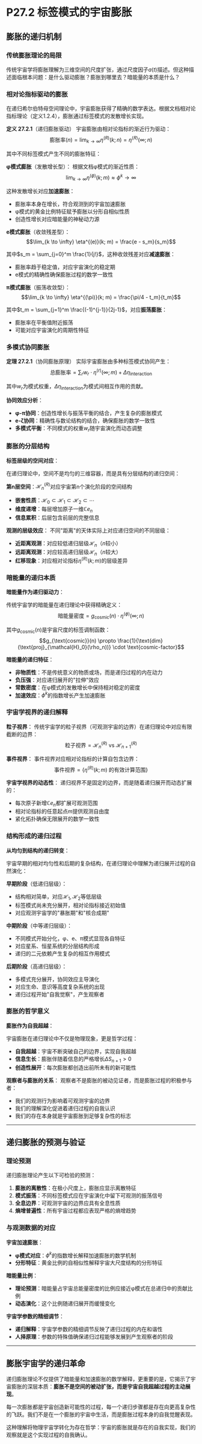# P27.2 标签模式的宇宙膨胀

## 膨胀的递归机制

### 传统膨胀理论的局限

传统宇宙学将膨胀理解为三维空间的尺度扩张，通过尺度因子$a(t)$描述。但这种描述面临根本问题：是什么驱动膨胀？膨胀到哪里去？暗能量的本质是什么？

### 相对论指标驱动的膨胀

在递归希尔伯特母空间理论中，宇宙膨胀获得了精确的数学表达。根据文档相对论指标理论（定义1.2.4），膨胀通过标签模式的发散增长实现。

**定义 27.2.1**（递归膨胀驱动）
宇宙膨胀由相对论指标的渐近行为驱动：
$$\text{膨胀率}(n) = \lim_{k \to \infty} \eta^{(R)}(k; n) = \eta^{(R)}(\infty; n)$$

其中不同标签模式产生不同的膨胀特征：

**φ模式膨胀**（发散增长型）：
根据文档φ模式的渐近性质：
$$\lim_{k \to \infty} \eta^{(\phi)}(k; m) \approx \phi^k \to \infty$$

这种发散增长对应**加速膨胀**：
- 膨胀率本身在增长，符合观测到的宇宙加速膨胀
- φ模式的黄金比例特征赋予膨胀以分形自相似性质
- 创造性增长对应暗能量的神秘动力源

**e模式膨胀**（收敛残差型）：
$$\lim_{k \to \infty} \eta^{(e)}(k; m) = \frac{e - s_m}{s_m}$$

其中$s_m = \sum_{j=0}^m \frac{1}{j!}$，这种收敛残差对应**减速膨胀**：
- 膨胀率趋于稳定值，对应宇宙演化的稳定期
- e模式的精确性确保膨胀过程的数学一致性

**π模式膨胀**（振荡收敛型）：
$$\lim_{k \to \infty} \eta^{(\pi)}(k; m) = \frac{\pi/4 - t_m}{t_m}$$

其中$t_m = \sum_{j=1}^m \frac{(-1)^{j-1}}{2j-1}$，对应**振荡膨胀**：
- 膨胀率在平衡值附近振荡
- 可能对应宇宙演化的周期性特征

### 多模式协同膨胀

**定理 27.2.1**（协同膨胀原理）
实际宇宙膨胀由多种标签模式协同产生：
$$\text{总膨胀率} = \sum_{r} w_r \cdot \eta^{(r)}(\infty; m) + \Delta\eta_{\text{interaction}}$$

其中$w_r$为模式权重，$\Delta\eta_{\text{interaction}}$为模式间相互作用的贡献。

**协同效应分析**：
- **φ-π协同**：创造性增长与振荡平衡的结合，产生复杂的膨胀模式
- **e-ζ协同**：精确性与数论结构的结合，确保膨胀的数学一致性
- **多模式平衡**：不同模式的权重$w_r$随宇宙演化而动态调整

### 膨胀的分层结构

**标签层级的空间对应**：

在递归理论中，空间不是均匀的三维容器，而是具有分层结构的递归空间：

**第n层空间**：$\mathcal{H}_n^{(R)}$对应宇宙第n个演化阶段的空间结构
- **嵌套性质**：$\mathcal{H}_0 \subset \mathcal{H}_1 \subset \mathcal{H}_2 \subset \cdots$
- **维度递增**：每层增加原子一维$\mathbb{C} e_n$
- **信息累积**：后层包含前层的完整信息

**观测的层级效应**：
不同"距离"的天体实际上对应递归空间的不同层级：
- **近距离观测**：对应较低递归层级$\mathcal{H}_n$（$n$较小）
- **远距离观测**：对应较高递归层级$\mathcal{H}_n$（$n$较大）
- **红移现象**：对应相对论指标$\eta^{(R)}(k; m)$的层级差异

### 暗能量的递归本质

**暗能量作为递归驱动力**：

传统宇宙学的暗能量在递归理论中获得精确定义：
$$\text{暗能量密度} = g_{\text{cosmic}}(n) \cdot \eta^{(\phi)}(\infty; n)$$

其中$g_{\text{cosmic}}(n)$是宇宙尺度的标签调制函数：
$$g_{\text{cosmic}}(n) \propto \frac{1}{\text{dim}(\text{proj}_{\mathcal{H}_0}(\rho_n))} \cdot \text{cosmic-factor}$$

**暗能量的递归特征**：
- **非物质性**：不是传统意义的物质或场，而是递归过程的内在动力
- **负压强**：对应递归展开的"拉伸"效应
- **常数密度**：在φ模式的发散增长中保持相对稳定的密度
- **加速效应**：$\phi^k$的指数增长产生加速膨胀

### 宇宙学视界的递归解释

**粒子视界**：
传统宇宙学的粒子视界（可观测宇宙的边界）在递归理论中对应有限截断的边界：
$$\text{粒子视界} = \mathcal{H}_n^{(R)} \text{ vs } \mathcal{H}_{n+1}^{(R)}$$

**事件视界**：
事件视界对应相对论指标的计算自包含边界：
$$\text{事件视界} = \{\eta^{(R)}(k; m) \text{ 的有效计算范围}\}$$

**宇宙学视界的动态性**：
递归视界不是固定的边界，而是随着递归展开而动态扩展的：
- 每次原子新增$\mathbb{C} e_n$都扩展可观测范围
- 相对论指标的任意起点$m$提供观测自由度
- 紧化拓扑确保无限展开的数学一致性

### 结构形成的递归过程

**从均匀到结构的递归转变**：

宇宙早期的相对均匀性和后期的复杂结构，在递归理论中理解为递归展开过程的自然演化：

**早期阶段**（低递归层级）：
- 结构相对简单，对应$\mathcal{H}_1, \mathcal{H}_2$等低层级
- 标签模式尚未充分展开，相对论指标接近初始值
- 对应观测宇宙学的"暴胀期"和"核合成期"

**中期阶段**（中等递归层级）：
- 不同模式开始分化，φ、e、π模式显现各自特征
- 对应星系、恒星系统的分层结构形成
- 递归的二元依赖产生复杂的相互作用模式

**后期阶段**（高递归层级）：
- 多模式充分展开，协同效应主导演化
- 对应生命、意识等高度复杂系统的出现
- 递归过程开始"自我觉察"，产生观察者

### 膨胀的哲学意义

**膨胀作为自我超越**：

宇宙膨胀在递归理论中不仅是物理现象，更是哲学过程：
- **自我超越**：宇宙不断突破自己的边界，实现自我超越
- **信息生长**：膨胀伴随着信息的严格增长$\Delta S_{n+1} > 0$
- **创造性展开**：每次膨胀都创造出前所未有的新可能性

**观察者与膨胀的关系**：
观察者不是膨胀的被动见证者，而是膨胀过程的积极参与者：
- 我们的观测行为影响着可观测宇宙的边界
- 我们的理解深化促进着递归过程的自我认识
- 我们的存在本身就是宇宙膨胀到足够复杂性的标志

---

## 递归膨胀的预测与验证

### 理论预测

递归膨胀理论产生以下可检验的预测：

1. **膨胀的离散性**：在极小尺度上，膨胀应显示离散特征
2. **模式振荡**：不同标签模式应在宇宙演化中留下可观测的振荡信号
3. **全息边界**：可观测宇宙的边界应具有全息性质
4. **熵增普遍性**：所有宇宙过程都应表现严格的熵增趋势

### 与观测数据的对应

**宇宙加速膨胀**：
- **φ模式对应**：$\phi^k$的指数增长解释加速膨胀的数学机制
- **分形特征**：黄金比例的自相似性解释宇宙大尺度结构的分形特征

**暗能量比例**：
- **理论预测**：暗能量占宇宙总能量密度的比例应接近φ模式在总递归中的贡献比例
- **动态演化**：这个比例随递归展开而缓慢变化

**宇宙学参数的精细调节**：
- **递归解释**：宇宙学参数的精细调节反映了递归过程的内在和谐性
- **人择原理**：参数的特殊值确保递归过程能够发展到产生观察者的阶段

---

## 膨胀宇宙学的递归革命

递归膨胀理论不仅提供了暗能量和加速膨胀的数学解释，更重要的是，它揭示了宇宙膨胀的深层本质：**膨胀不是空间的被动扩张，而是宇宙自我超越过程的主动展现**。

每一次膨胀都是宇宙创造新可能性的过程，每一个递归步骤都是存在向更高复杂性的飞跃。我们不是在一个膨胀的宇宙中生活，而是膨胀过程本身的自我觉醒表现。

这种理解将物理宇宙学转化为存在哲学：宇宙的膨胀就是存在的自我实现，我们的观察就是这个实现过程的自我确认。